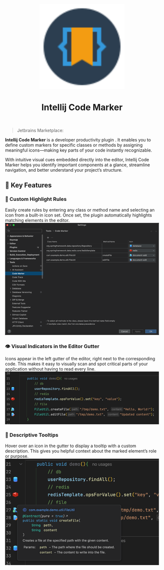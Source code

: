 <div align="center">
    <a href="">
        <img src="./src/main/resources/META-INF/pluginIcon.svg" width="280" height="280" alt="logo"/>
    </a>
</div>

<h1 align="center">Intellij Code Marker</h1>


<br>

> Jetbrains Marketplace: 

<b>Intellij Code Marker</b> is a developer productivity plugin  .
It enables you to define custom markers for specific classes or methods by assigning meaningful icons—making key parts of your code instantly recognizable.

With intuitive visual cues embedded directly into the editor, Intellij Code Marker helps you identify important components at a glance, streamline navigation, and better understand your project’s structure.

## 🔧 Key Features

### 🎯 Custom Highlight Rules
Easily create rules by entering any class or method name and selecting an icon from a built-in icon set. 
Once set, the plugin automatically highlights matching elements in the editor.
<br>
![settings.png](pic/settings.png)

### 👁️ Visual Indicators in the Editor Gutter
Icons appear in the left gutter of the editor, right next to the corresponding code.
This makes it easy to visually scan and spot critical parts of your application without having to read every line.
<br>
![line-marker.png](pic/line-marker.png)

### 💬 Descriptive Tooltips
Hover over an icon in the gutter to display a tooltip with a custom description.
This gives you helpful context about the marked element’s role or purpose.
<br>
![line-marker-2.png](pic/line-marker-2.png)
